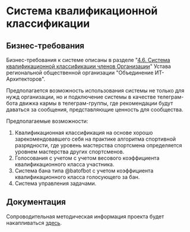 # Система квалификационной классификации


## Бизнес-требования

Бизнес-требования к системе описаны в разделе "[4.6. Система квалификационной классификации членов Организации](https://github.com/ru-arc/charter/blob/main/charter.md#46-%D1%81%D0%B8%D1%81%D1%82%D0%B5%D0%BC%D0%B0-%D0%BA%D0%B2%D0%B0%D0%BB%D0%B8%D1%84%D0%B8%D0%BA%D0%B0%D1%86%D0%B8%D0%BE%D0%BD%D0%BD%D0%BE%D0%B9-%D0%BA%D0%BB%D0%B0%D1%81%D1%81%D0%B8%D1%84%D0%B8%D0%BA%D0%B0%D1%86%D0%B8%D0%B8-%D1%87%D0%BB%D0%B5%D0%BD%D0%BE%D0%B2-%D0%BE%D1%80%D0%B3%D0%B0%D0%BD%D0%B8%D0%B7%D0%B0%D1%86%D0%B8%D0%B8)" Устава региональной общественной организации "Объединение ИТ-Архитекторов".

Предполагается возможность использования системы не только для нужд организации, но и подключение системы в качестве телеграм-бота движка кармы в телеграм-группы, где рекомендации будут даваться за сообщения, представляющие ценность для сообщества.

Предполагаемые возможности:

1. Квалификационная классификация на основе хорошо зарекомендовавшего себя на практике алгоритма спортивной разрядности, где уровень мастерства спортсмена определяется уровнем мастерства других спортсменов.
2. Голосования с учетом с учетом весового коэффициента квалификационного класса участника.
3. Система бана типа @batofbot с учетом коэффициента квалификационного класса голосующего за бан.
4. Система управления задачами.


## Документация

Сопроводительная методическая информация проекта будет накапливаться [здесь](https://dckms.github.io/system-architecture/emacsway/it/ddd/grade/index.html).
